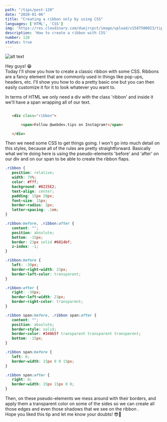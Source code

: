 ```yaml
---
path: "/tips/post-120"
date: "2020-01-06"
title: "Creating a ribbon only by using CSS"
languages: ['HTML', 'CSS']
img: 'https://res.cloudinary.com/duejrcpct/image/upload/v1587500823/tips/120-1_my4ytx.png'
description: 'How to create a ribbon with CSS'
number: 120
status: true
---
```


![alt text](https://res.cloudinary.com/duejrcpct/image/upload/v1587500824/tips/120-2_pw9sdk.png "CSS ribbon")

Hey guys! 😁  
Today I'll show you how to create a classic ribbon with some CSS. Ribbons are a fancy element that are commonly used in things like pop-ups, headers, etc. I'll show you how to do a pretty basic one but you can then easily customize it for it to look whatever you want to.

In terms of HTML we only need a div with the class 'ribbon' and inside it we'll have a span wrapping all of our text.

 ```html
 
    <div class="ribbon">

        <span>Follow @webdev.tips on Instagram!</span>

    </div>        
 ```

Then we need some CSS to get things going. I won't go into much detail on this styles, because all of the rules are pretty straightforward. Basically what we're doing here is using the pseudo-elements 'before' and 'after' on our div and on our span to be able to create the ribbon flaps.

 ```css
.ribbon {
    position: relative;
    width: 70%;
    color: #fff;
    background: #8225E2;
    text-align: center;
    padding: 15px 20px;
    font-size: 15px;
    border-radius: 2px;
    letter-spacing: .1em;
}

.ribbon:before, .ribbon:after {
    content: "";
    position: absolute;
    bottom: -15px;
    border: 23px solid #6814bf;
    z-index: -1;
}

.ribbon:before {
    left: -30px;
    border-right-width: 23px;
    border-left-color: transparent;
}

.ribbon:after {
    right: -30px;
    border-left-width: 23px;
    border-right-color: transparent;
}

.ribbon span:before, .ribbon span:after {
    content: "";
    position: absolute;
    border-style: solid;
    border-color: #340b5f transparent transparent transparent;
    bottom: -15px;
}

.ribbon span:before {
    left: 0;
    border-width: 15px 0 0 15px;
}

.ribbon span:after {
    right: 0;
    border-width: 15px 15px 0 0;
}
 ```

Then, on these pseudo-elements we mess around with their borders, and apply them a transparent color on some of the sides so we can create all those edges and even those shadows that we see on the ribbon .  
Hope you liked this tip and let me know your doubts! 😎🤘